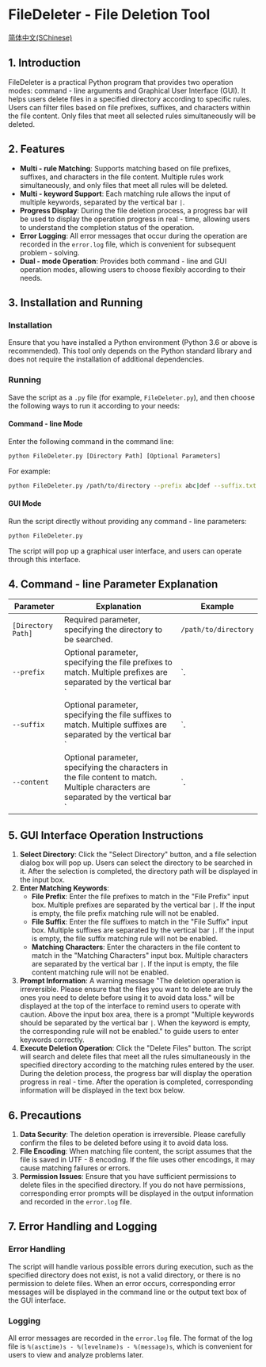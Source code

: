 # FileDeleter - File Deletion Tool
[简体中文(SChinese)](https://github.com/oierxjn/widgets/blob/main/FileDeleter/README_zh.md)  
## 1. Introduction
FileDeleter is a practical Python program that provides two operation modes: command - line arguments and Graphical User Interface (GUI). It helps users delete files in a specified directory according to specific rules. Users can filter files based on file prefixes, suffixes, and characters within the file content. Only files that meet all selected rules simultaneously will be deleted.

## 2. Features
- **Multi - rule Matching**: Supports matching based on file prefixes, suffixes, and characters in the file content. Multiple rules work simultaneously, and only files that meet all rules will be deleted.
 - **Multi - keyword Support**: Each matching rule allows the input of multiple keywords, separated by the vertical bar `|`.
 - **Progress Display**: During the file deletion process, a progress bar will be used to display the operation progress in real - time, allowing users to understand the completion status of the operation.
 - **Error Logging**: All error messages that occur during the operation are recorded in the `error.log` file, which is convenient for subsequent problem - solving.
 - **Dual - mode Operation**: Provides both command - line and GUI operation modes, allowing users to choose flexibly according to their needs.

## 3. Installation and Running
### Installation
Ensure that you have installed a Python environment (Python 3.6 or above is recommended). This tool only depends on the Python standard library and does not require the installation of additional dependencies.

### Running
Save the script as a `.py` file (for example, `FileDeleter.py`), and then choose the following ways to run it according to your needs:
#### Command - line Mode
Enter the following command in the command line:
```bash
python FileDeleter.py [Directory Path] [Optional Parameters]
```
For example:
```bash
python FileDeleter.py /path/to/directory --prefix abc|def --suffix.txt|.log --content hello|world
```
#### GUI Mode
Run the script directly without providing any command - line parameters:
```bash
python FileDeleter.py
```
The script will pop up a graphical user interface, and users can operate through this interface.

## 4. Command - line Parameter Explanation
| Parameter | Explanation | Example |
| ---- | ---- | ---- |
| `[Directory Path]` | Required parameter, specifying the directory to be searched. | `/path/to/directory` |
| `--prefix` | Optional parameter, specifying the file prefixes to match. Multiple prefixes are separated by the vertical bar `|`. | `--prefix abc|def` |
| `--suffix` | Optional parameter, specifying the file suffixes to match. Multiple suffixes are separated by the vertical bar `|`. | `--suffix.txt|.log` |
| `--content` | Optional parameter, specifying the characters in the file content to match. Multiple characters are separated by the vertical bar `|`. | `--content hello|world` |

## 5. GUI Interface Operation Instructions
1. **Select Directory**: Click the "Select Directory" button, and a file selection dialog box will pop up. Users can select the directory to be searched in it. After the selection is completed, the directory path will be displayed in the input box.
2. **Enter Matching Keywords**:
   - **File Prefix**: Enter the file prefixes to match in the "File Prefix" input box. Multiple prefixes are separated by the vertical bar `|`. If the input is empty, the file prefix matching rule will not be enabled.
   - **File Suffix**: Enter the file suffixes to match in the "File Suffix" input box. Multiple suffixes are separated by the vertical bar `|`. If the input is empty, the file suffix matching rule will not be enabled.
   - **Matching Characters**: Enter the characters in the file content to match in the "Matching Characters" input box. Multiple characters are separated by the vertical bar `|`. If the input is empty, the file content matching rule will not be enabled.
3. **Prompt Information**: A warning message "The deletion operation is irreversible. Please ensure that the files you want to delete are truly the ones you need to delete before using it to avoid data loss." will be displayed at the top of the interface to remind users to operate with caution. Above the input box area, there is a prompt "Multiple keywords should be separated by the vertical bar `|`. When the keyword is empty, the corresponding rule will not be enabled." to guide users to enter keywords correctly.
4. **Execute Deletion Operation**: Click the "Delete Files" button. The script will search and delete files that meet all the rules simultaneously in the specified directory according to the matching rules entered by the user. During the deletion process, the progress bar will display the operation progress in real - time. After the operation is completed, corresponding information will be displayed in the text box below.

## 6. Precautions
1. **Data Security**: The deletion operation is irreversible. Please carefully confirm the files to be deleted before using it to avoid data loss.
2. **File Encoding**: When matching file content, the script assumes that the file is saved in UTF - 8 encoding. If the file uses other encodings, it may cause matching failures or errors.
3. **Permission Issues**: Ensure that you have sufficient permissions to delete files in the specified directory. If you do not have permissions, corresponding error prompts will be displayed in the output information and recorded in the `error.log` file.

## 7. Error Handling and Logging
### Error Handling
The script will handle various possible errors during execution, such as the specified directory does not exist, is not a valid directory, or there is no permission to delete files. When an error occurs, corresponding error messages will be displayed in the command line or the output text box of the GUI interface.

### Logging
All error messages are recorded in the `error.log` file. The format of the log file is `%(asctime)s - %(levelname)s - %(message)s`, which is convenient for users to view and analyze problems later. 
